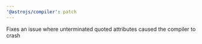 ```yaml
---
'@astrojs/compiler': patch
---
```


Fixes an issue where unterminated quoted attributes caused the compiler to crash
